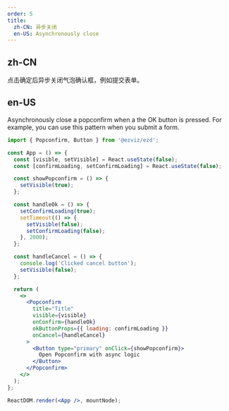 ```yaml
---
order: 5
title:
  zh-CN: 异步关闭
  en-US: Asynchronously close
---
```


## zh-CN

点击确定后异步关闭气泡确认框，例如提交表单。

## en-US

Asynchronously close a popconfirm when a the OK button is pressed. For example, you can use this pattern when you submit a form.

```jsx
import { Popconfirm, Button } from '@ezviz/ezd';

const App = () => {
  const [visible, setVisible] = React.useState(false);
  const [confirmLoading, setConfirmLoading] = React.useState(false);

  const showPopconfirm = () => {
    setVisible(true);
  };

  const handleOk = () => {
    setConfirmLoading(true);
    setTimeout(() => {
      setVisible(false);
      setConfirmLoading(false);
    }, 2000);
  };

  const handleCancel = () => {
    console.log('Clicked cancel button');
    setVisible(false);
  };

  return (
    <>
      <Popconfirm
        title="Title"
        visible={visible}
        onConfirm={handleOk}
        okButtonProps={{ loading: confirmLoading }}
        onCancel={handleCancel}
      >
        <Button type="primary" onClick={showPopconfirm}>
          Open Popconfirm with async logic
        </Button>
      </Popconfirm>
    </>
  );
};

ReactDOM.render(<App />, mountNode);
```

